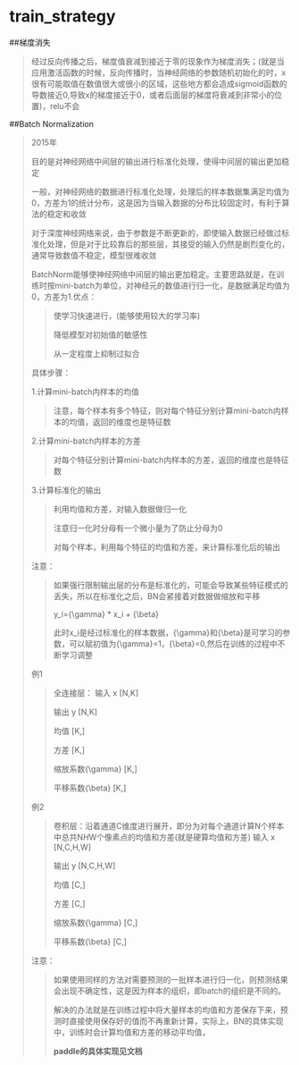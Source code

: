 # train_strategy

##梯度消失
> 经过反向传播之后，梯度值衰减到接近于零的现象作为梯度消失；(就是当应用激活函数的时候，反向传播时，当神经网络的参数随机初始化的时，x很有可能取值在数值很大或很小的区域，这些地方都会造成sigmoid函数的导数接近0,导致x的梯度接近于0，或者后面层的梯度将衰减到非常小的位置)，relu不会

##Batch Normalization
> 2015年
>
> 目的是对神经网络中间层的输出进行标准化处理，使得中间层的输出更加稳定
>
> 一般，对神经网络的数据进行标准化处理，处理后的样本数据集满足均值为0，方差为1的统计分布，这是因为当输入数据的分布比较固定时，有利于算法的稳定和收敛
>
> 对于深度神经网络来说，由于参数是不断更新的，即使输入数据已经做过标准化处理，但是对于比较靠后的那些层，其接受的输入仍然是剧烈变化的，通常导致数值不稳定，模型很难收敛
>
> BatchNorm能够使神经网络中间层的输出更加稳定。主要思路就是，在训练时按mini-batch为单位，对神经元的数值进行归一化，是数据满足均值为0，方差为1.优点：
>> 使学习快速进行，(能够使用较大的学习率)
>>
>> 降低模型对初始值的敏感性
>> 
>> 从一定程度上抑制过拟合
>
> 具体步骤：
>
> 1.计算mini-batch内样本的均值
>> 注意，每个样本有多个特征，则对每个特征分别计算mini-batch内样本的均值，返回的维度也是特征数
>
> 2.计算mini-batch内样本的方差
>> 对每个特征分别计算mini-batch内样本的方差，返回的维度也是特征数
>
> 3.计算标准化的输出
>> 利用均值和方差，对输入数据做归一化
>>
>>注意归一化时分母有一个微小量为了防止分母为0
>>
>> 对每个样本，利用每个特征的均值和方差，来计算标准化后的输出
>
> 注意：
>> 如果强行限制输出层的分布是标准化的，可能会导致某些特征模式的丢失，所以在标准化之后，BN会紧接着对数据做缩放和平移
>>
>> y_i={\gamma} * x_i + {\beta} 
>> 
>> 此时x_i是经过标准化的样本数据，{\gamma}和{\beta}是可学习的参数，可以赋初值为{\gamma}=1，{\beta}=0,然后在训练的过程中不断学习调整
>
> 例1
>> 全连接层：
>> 输入 x [N,K]
>>
>> 输出 y [N,K]
>> 
>> 均值 [K,]
>> 
>> 方差 [K,]
>> 
>> 缩放系数{\gamma} [K,]
>> 
>> 平移系数{\beta} [K,]
>
> 例2
>> 卷积层：沿着通道C维度进行展开，即分为对每个通道计算N个样本中总共N*H*W个像素点的均值和方差(就是硬算均值和方差)
>> 输入 x [N,C,H,W]
>>
>> 输出 y [N,C,H,W]
>> 
>> 均值 [C,]
>> 
>> 方差 [C,]
>> 
>> 缩放系数{\gamma} [C,]
>> 
>> 平移系数{\beta} [C,]
>>
>
> 注意：
>> 如果使用同样的方法对需要预测的一批样本进行归一化，则预测结果会出现不确定性，这是因为样本的组织，即batch的组织是不同的。
>>
>> 解决的办法就是在训练过程中将大量样本的均值和方差保存下来，预测时直接使用保存好的值而不再重新计算，实际上，BN的具体实现中，训练时会计算均值和方差的移动平均值，
>>
>> **paddle的具体实现见文档**

 